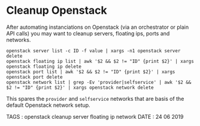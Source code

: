 # Cleanup Openstack

After automating instanciations on Openstack (via an orchestrator or plain API calls) you may want to cleanup servers, floating ips, ports and networks.

```
openstack server list -c ID -f value | xargs -n1 openstack server delete
openstack floating ip list | awk '$2 && $2 != "ID" {print $2}' | xargs openstack floating ip delete
openstack port list | awk '$2 && $2 != "ID" {print $2}' | xargs openstack port delete
openstack network list | grep -Ev 'provider|selfservice' | awk '$2 && $2 != "ID" {print $2}' | xargs openstack network delete
```

This spares the `provider` and `selfservice` networks that are basis of the default Openstack network setup.


TAGS : openstack cleanup server floating ip network
DATE : 24 06 2019